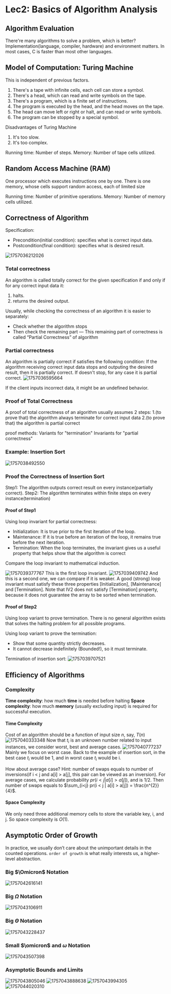 # Lec2: Basics of Algorithm Analysis
## Algorithm Evaluation
There're many algorithms to solve a problem, which is better?
Implementation(language, compiler, hardware) and environment matters.
In most cases, C is faster than most other languages.

## Model of Computation: Turing Machine
This is independent of previous factors.
1. There's a tape with infinite cells, each cell can store a symbol.
2. There's a head, which can read and write symbols on the tape.
3. There's a program, which is a finite set of instructions.
4. The program is executed by the head, and the head moves on the tape.
5. The head can move left or right or halt, and can read or write symbols.
6. The program can be stopped by a special symbol.

Disadvantages of Turing Machine
1. It's too slow.
2. It's too complex.

Running time: Number of steps.
Memory: Number of tape cells utilized.

## Random Access Machine (RAM)
One processor which executes instructions one by one.
There is one memory, whose cells support random access, each of limited size

Running time: Number of primitive operations.
Memory: Number of memory cells utilized.

## Correctness of Algorithm
Specification:
- Precondition(initial condition): specifies what is correct input data.
- Postcondition(final condition): specifies what is desired result.

![1757036212026](image/lec2/1757036212026.png)
### Total correctness
An algorithm is called totally correct for the given specification if and only if for any correct input data it:
1. halts.
2. returns the desired output.

Usually, while checking the correctness of an algorithm it is easier to separately:
- Check whether the algorithm stops
- Then check the remaining part — This remaining part of correctness is called “Partial Correctness” of algorithm

### Partial correctness
An algorithm is partially correct if satisfies the following condition: 
If the algorithm receiving correct input data stops and outputing the desired result, then it is partially correct.
If doesn't stop, for any case it is partial correct.
![1757036595664](image/lec2/1757036595664.png)

If the client inputs incorrect data, it might be an undefined behavior.

### Proof of Total Correctness
A proof of total correctness of an algorithm usually assumes 2 steps:
1.(to prove that) the algorithm always terminate for correct input data
2.(to prove that) the algorithm is partial correct

proof methods:
Variants for "termination"
Invariants for "partial correctness"

### Example: Insertion Sort
![1757038492550](image/lec2/1757038492550.png)

### Proof the Correctness of Insertion Sort
Step1: The algorithm outputs correct result on every instance(partially correct).
Step2: The algorithm terminates within finite steps on every instance(termination)

#### Proof of Step1
Using loop invariant for partial correctness:
- Initialization: It is true prior to the first iteration of the loop.
- Maintenance: If it is true before an iteration of the loop, it remains true before the next iteration.
- Termination: When the loop terminates, the invariant gives us a useful property that helps show that the algorithm is correct

Compare the loop invariant to mathematical induction.

![1757039377767](image/lec2/1757039377767.png)
This is the first loop invariant.
![1757039409742](image/lec2/1757039409742.png)
And this is a second one, we can compare if it is weaker.
A good (strong) loop invariant must satisfy these three properties [Initialization], [Maintenance] and [Termination]. Note that IV2 does not satisfy [Termination] property, because it does not guarantee the array to be sorted when termination.

#### Proof of Step2
Using loop variant to prove termination.
There is no general algorithm exists that solves the halting problem for all possible programs.

Using loop variant to prove the termination:
- Show that some quantity strictly decreases.
- It cannot decrease indefinitely (Bounded!), so it must terminate.

Termination of insertion sort:
![1757039707521](image/lec2/1757039707521.png)

## Efficiency of Algorithms
### Complexity
**Time complexity**: how much **time** is needed before halting
**Space complexity**: how much **memory** (usually excluding input) is required for successful execution.
#### Time Complexity
Cost of an algorithm should be a function of input size $n$, say, $T(n)$
![1757040333348](image/lec2/1757040333348.png)
Now that $t_{i}$ is an unknown number related to input instances, we consider worst, best and average cases.
![1757040777237](image/lec2/1757040777237.png)
Mainly we focus on worst case.
Back to the example of insertion sort, in the best case $t_{i}$ would be 1, and in worst case $t_{i}$ would be i.

How about average case?
Hint: number of swaps equals to number of inversions(if i < j and a[i] > a[j], this pair can be viewed as an inversion).
For average cases, we calculate probability $pr(i < j | a[i] > a[j])$, and is 1/2.
Then number of swaps equals to $\sum_{i<j} pr(i < j | a[i] > a[j]) = \frac{n^{2}}{4}$.

#### Space Complexity
We only need three additional memory cells to store the variable key, i, and j.
So space complexity is $O(1)$.

## Asymptotic Order of Growth
In practice, we usually don’t care about the unimportant details in the counted operations.
`order of growth` is what really interests us, a higher-level abstraction.

### Big $\Omicron$ Notation
![1757042616141](image/lec2/1757042616141.png)

### Big $\Omega$ Notation
![1757043106911](image/lec2/1757043106911.png)

### Big $\Theta$ Notation
![1757043228437](image/lec2/1757043228437.png)

### Small $\omicron$ and $\omega$ Notation
![1757043507398](image/lec2/1757043507398.png)

### Asymptotic Bounds and Limits
![1757043805046](image/lec2/1757043805046.png)
![1757043888638](image/lec2/1757043888638.png)
![1757043994305](image/lec2/1757043994305.png)
![1757044020310](image/lec2/1757044020310.png)
